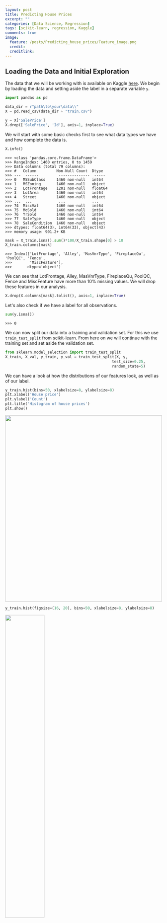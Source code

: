 ```yaml
---
layout: post
title: Predicting House Prices
excerpt: ""
categories: [Data Science, Regression]
tags: [scikit-learn, regression, Kaggle]
comments: true
image:
  feature: /posts/Predicting_house_prices/Feature_image.png
  credit: 
  creditlink: 
---
```


## Loading the Data and Initial Exploration
The data that we will be working with is available on Kaggle [here](https://www.kaggle.com/competitions/house-prices-advanced-regression-techniques).
We begin by loading the data and setting aside the label in a separate variable `y`.

```python
import pandas as pd

data_dir = r"path\to\your\data\\"
X = pd.read_csv(data_dir + "train.csv")

y = X['SalePrice']
X.drop(['SalePrice', 'Id'], axis=1, inplace=True)

```

We will start with some basic checks first to see what data types we have and how complete the data is.

```python
X.info()
```

    >>> <class 'pandas.core.frame.DataFrame'>
    >>> RangeIndex: 1460 entries, 0 to 1459
    >>> Data columns (total 79 columns):
    >>> #   Column         Non-Null Count  Dtype  
    >>> ---  ------         --------------  -----  
    >>> 0   MSSubClass     1460 non-null   int64  
    >>> 1   MSZoning       1460 non-null   object 
    >>> 2   LotFrontage    1201 non-null   float64
    >>> 3   LotArea        1460 non-null   int64  
    >>> 4   Street         1460 non-null   object 
    >>> ...  ...            ...            ...   
    >>> 74  MiscVal        1460 non-null   int64  
    >>> 75  MoSold         1460 non-null   int64  
    >>> 76  YrSold         1460 non-null   int64  
    >>> 77  SaleType       1460 non-null   object 
    >>> 78  SaleCondition  1460 non-null   object 
    >>> dtypes: float64(3), int64(33), object(43)
    >>> memory usage: 901.2+ KB


```python
mask = X_train.isna().sum()*100/X_train.shape[0] > 10
X_train.columns[mask]
```

    >>> Index(['LotFrontage', 'Alley', 'MasVnrType', 'FireplaceQu', 'PoolQC', 'Fence',
    >>>        'MiscFeature'],
    >>>       dtype='object')

We can see that LotFrontage, Alley, MasVnrType, FireplaceQu, PoolQC, Fence and MiscFeature have more than 10% missing values. We will drop these features in our analysis.

```python
X.drop(X.columns[mask].tolist(), axis=1, inplace=True)
```

Let's also check if we have a label for all observations.

```python
sum(y.isna())
```
    >>> 0

We can now split our data into a training and validation set. For this we use `train_test_split` from scikit-learn. From here on we will continue with the training set and set aside the validation set.

```python
from sklearn.model_selection import train_test_split
X_train, X_val, y_train, y_val = train_test_split(X, y,
                                                test_size=0.25,
                                                random_state=5)
```

We can have a look at how the distributions of our features look, as well as of our label.

```python
y_train.hist(bins=50, xlabelsize=8, ylabelsize=8)
plt.xlabel('House price')
plt.ylabel('Count')
plt.title('Histogram of house prices')
plt.show()
```

<img src="/img/posts/Predicting_house_prices/histogram_features.png" width="100%" height="600">

```python
y_train.hist(figsize=(16, 20), bins=50, xlabelsize=8, ylabelsize=8)
```

<img src="/img/posts/Predicting_house_prices/histogram_house_prices.png" width="50%" height="auto">


We can see that a lot of the distributions are skewed. Our house prices have a long tail towards more expensive houses. The same can be seen for the grond living area. The total basement square footage has a peak at 0, because not all houses have a basement. This is also the case for garage area, open porch square footage, wood deck square footage, and others. This may complicate prediction for simple methods such as linear regressions.

Finally, let's have a look at the correlation between features, and at the correlation of each feature with the label.

```python
import matplotlib.pyplot as plt
import seaborn as sns

plt.figure(figsize=(10, 8))
sns.heatmap(correlation_matrix, 
            annot=False,
            cmap='coolwarm',
            vmin=-1, vmax=1,
            linewidths=.5,
            square=True)

plt.title('Correlation Matrix Heatmap')
plt.show()
```

<img src="/img/posts/Predicting_house_prices/heatmap_correlations.png" width="75%" height="auto">

We can see that the overall quality of the house has the highest positive correlation with its price. We can also see that GarageCars (the number of cars that fit in the garage) strongly correlates with the garage area, or that the year the garage was built correlates with the year the house was built. All these things make sense intuitively.


## Setting Up a Preprocessing Pipeline
All features in the dataset have a description in `data_description.txt`. Based on their description, I divided the features into
- **numerical.** Measurable quantities represented by numerical values (integers or floats).
- **categorical.** Features with a discrete number of possible values that do not have any particular order or hierarchy. We will apply one-hot encoding to these features.
- **ordinal.** Categorical features where there exists a meaningful order or ranking among the categories, although the distance between the categories is not necessarily known or meaningful. These categories can be encoded by integers. For some of these features that is already the case, for others this still needs to be done.

For each of the above we will define specific preprocessing steps. For the numerical features we first impute missing values using the `IterativeImputer`. Missing values are predicted based on the other features by Bayesian ridge regression (check [this](https://youtu.be/Z6HGJMUakmc?si=BCVO5VJchfKiRGM7) YouTube link for a good explanation on the subject). After that standardize the features using `StandardScaler`.

For categorical features we impute with `SimpleImputer` applying the *most_frequent* strategy. This will replace missing values with the most prevalent category in the training set for that feature. Each feature is then one-hot encoded with `OneHotEncoder`. To prevent that this pipeline fails on a category value it has not seen in the training data we pass the `handle_unknown='ignore'` argument.

For our ordinal features we have to make the distinction between those that are already encoded and those which are not. The ones that still require encoding can be handled with `OrdinalEncoder`. We provide it a list to specify the order of the values. Missing values in those features will receive encoded value -1. For those already encoded we use `SimpleImputer` to replace missing values with -1.

```python
from sklearn.experimental import enable_iterative_imputer
from sklearn.impute import IterativeImputer
from sklearn.preprocessing import StandardScaler
from sklearn.pipeline import Pipeline
from sklearn.compose import ColumnTransformer
from sklearn.impute import SimpleImputer
from sklearn.preprocessing import OneHotEncoder
from sklearn.preprocessing import OrdinalEncoder

numerical_pipe = Pipeline(steps=[
    ('imputer', IterativeImputer(max_iter=10, random_state=5)),
    ('transform', StandardScaler())
])

categorical_pipe = Pipeline(steps=[
    ('imputer', SimpleImputer(strategy='most_frequent')),
    ('encode', OneHotEncoder(handle_unknown='ignore'))
])

ordinal_encode_pipe = Pipeline(steps=[
    ('encode', OrdinalEncoder(categories=ORDINAL_CATEGORICAL_ORDER,
                              handle_unknown='use_encoded_value',
                              unknown_value=-1))
])

ordinal_pipe = Pipeline(steps=[
    ('imputer', SimpleImputer(strategy='constant', fill_value=-1))
])

preprocessor = ColumnTransformer(transformers=[
    ('num', numerical_pipe, NUMERICAL),
    ('cat', categorical_pipe, CATEGORICAL),
    ('ord', ordinal_pipe, ORDINAL),
    ('ord_enc', ordinal_encode_pipe, ORDINAL_CATEGORICAL)
])
```

## Linear Regression
Earlier we saw that there is a strong correlation of the sales price with the overall quality of the house. Given this linear releationship we can do a first attempt with linear regression and see where that gets us. Given the large number of features in our data set we will make use of some regularization. In this case we can try Lasso regression which applies L1 regularization which tends to drive coefficients of unimportant features to 0. This can give us a first impression of which features are actually important.
We will use `LassoCV` which will determine the regularization penalty *alpha* automatically via cross-validation.

```python
from sklearn.linear_model import LassoCV

lm = Pipeline(steps=[
    ('preprocessor', preprocessor),
    ('lm', LassoCV(cv=5, max_iter=10_000))
])
lm.fit(X=X_train, y=y_train)
```

Let's have a look at which features got non-zero coefficients.

```python
coef = lm.named_steps['lm'].coef_
feature_names = lm.named_steps['preprocessor'].get_feature_names_out()
features = pd.DataFrame({
    'feature': feature_names,
    'coefficient': coef
})
features.sort_values('coefficient', ascending=False)[abs(features['coefficient']) > 0]
```

  |      | feature                | coefficient |
  |------|------------------------|-------------|
  | 208  | ord__OverallQual       | 20159.02    |
  | 8    | num__GrLivArea         | 10053.32    |
  | 218  | ord__TotRmsAbvGrd      | 6242.16     |
  | 5    | num__1stFlrSF          | 5925.16     |
  | 227  | ord_enc__BsmtExposure  | 2166.85     |
  | 1    | num__BsmtFinSF1        | 1684.50     |
  | 4    | num__TotalBsmtSF       | 1235.24     |
  | 9    | num__GarageArea        | 933.87      |
  | 210  | ord__YearBuilt         | 443.36      |
  | 211  | ord__YearRemodAdd      | 436.62      |
  | 220  | ord__GarageYrBlt       | 6.25        |

As expected the overall quality got a large positive coefficient. Do note that even though GarageArea gets a non-zero coefficient, GarageCars does not. This is because when dealing with highly correlated features, Lasso tends to select one and shrink the coefficients of the others to zero.

We will use the RMSE evaluation metric, since this is the one that the Kaggle competition looks at.

```python
from sklearn.metrics import root_mean_squared_error
y_pred = lm.predict(X=X_val)
print(root_mean_squared_error(y_true=y_val, y_pred=y_pred))

min_val = min(min(y_val), min(y_pred))
max_val = max(max(y_val), max(y_pred))

plt.plot([min_val, max_val], [min_val, max_val], linestyle='-', color='r')
plt.scatter(x=y_val, y=y_pred, alpha=0.25)
plt.xlabel('Actual')
plt.ylabel('Predicted')
plt.title('Lasso regression - actual vs. predicted')
plt.show()
```

    >>> 38632.28843759117

<img src="/img/posts/Predicting_house_prices/lasso_actual_vs_predicted.png" width="50%" height="auto">

Looking at the plot of the actual versus predicted price, it is obvious that we are making too low predictions for the most expensive houses. It seems that only a part of the entire range can be represented using a linear approach.


## Random Forest Regression
Given that our data does not seem to follow a linear trend across its entire range, we can try using a random forest regression model. This is a type of ensemble model that can handle non-linear releationships, and can capture interactions between features automatically. Even though it is very powerful, it is still quite easy to use and it can provide insight into the importance of each feature. First we will use the `GridSearchCV` method to search for the optimal value of *n_estimators*, the number of decision trees used. `GridSearchCV` will fit the model with every parameter value defined in our parameter grid and evaluate its performance by cross-validation. Notice that since we are using a pipeline we need to prepend our paramter name with our stepname and two underscores.

```python
from sklearn.ensemble import RandomForestRegressor
from sklearn.model_selection import GridSearchCV

rf = Pipeline(steps=[
    ('preprocessor', preprocessor),
    ('rf', RandomForestRegressor(random_state=5))
])

param_grid = {
    'rf__n_estimators': range(100, 1001, 100)
}

rf_grid = GridSearchCV(estimator=rf, param_grid=param_grid,
                       cv=5, scoring='neg_mean_squared_error',
                       n_jobs=-1, verbose=2)
rf_grid.fit(X=X_train, y=y_train)
```

We can plot the cross validation scores for each parameter value.

```python
mean_test_scores = -rf_grid.cv_results_['mean_test_score']
n_estimators_values = [params['rf__n_estimators'] for params in rf_grid.cv_results_['params']]

plt.figure(figsize=(10, 6))
plt.plot(n_estimators_values, mean_test_scores, marker='o', linestyle='-')
plt.title('CV Mean Test Score vs. Number of Trees (n_estimators)')
plt.xlabel('Number of Trees (n_estimators)')
plt.ylabel('CV Mean MSE')
plt.show()
```

<img src="/img/posts/Predicting_house_prices/random_forest_cv_parameters.png" width="50%" height="auto">

The best score was obtained by using 900 decision trees. Yet, we can see that our curve flattens off after 700 trees. Thus, we will use that value for our finetuned model.

```python
rf = Pipeline(steps=[
    ('preprocessor', preprocessor),
    ('rf', RandomForestRegressor(random_state=5, n_estimators=700))
])

rf.fit(X=X_train, y=y_train)
```

We can now evaluate the model the same way we did for the linear one above.

```python
y_pred = rf.predict(X=X_val)
print(root_mean_squared_error(y_true=y_val, y_pred=y_pred))

min_val = min(min(y_val), min(y_pred))
max_val = max(max(y_val), max(y_pred))

plt.plot([min_val, max_val], [min_val, max_val], linestyle='-', color='r')
plt.scatter(x=y_val, y=y_pred, alpha=0.25)
plt.xlabel('Actual')
plt.ylabel('Predicted')
plt.title('Random forest regression - actual vs. predicted')
plt.show()
```

    >>> 26025.936828384132

<img src="/img/posts/Predicting_house_prices/rf_actual_vs_predicted.png" width="50%" height="auto">

The random forest regressor is performing much better than the lasso model. Still we can see that the model has difficulties with the most expensive houses where the predicted values are too low. On the other end of the spectrum the cheapest houses seem to be consistently predicted too high. This seems like a good moment to dive a bit deeper into the data to understand this better.

## Deep Dive in the Data
For the deep dive I have imported the data in Power Bi. This allows for easy drill down.
Looking at the house price versus the ground living area shows that generally the price goes up as the house gets bigger (makes sense!).

<img src="/img/posts/Predicting_house_prices/powerbi_price_vs_grlivarea.png" width="50%" height="auto">

For houses with an overall quality of 10 there seem to be two clear exceptions to this rule which may pull that trend downards for that category. Zooming in on this we see that houses of the highest quality typically sell at a premium above the average price in the neighborhood.

<img src="/img/posts/Predicting_house_prices/powerbi_price_vs_neighborhood.png" width="100%" height="auto">

This is also the case in the Edwards neighborhood, but much less pronounced. The two outlying observations are both from this neighborhood. Meanwhile the two most expensive houses that get a much too low prediction are both from the NoRidge neighborhood where this effect is much more pronounced.

On the low side we see that there are only a few observations of overall quality 1 or 2. The low prevalence of these groups could explain the bad performance.

## Oversampling
To address the issues described above we will try to increase the representation of these groups in our training data by over-sampling them. We'll add some noise to the numerical variables too.

```python
import numpy as np

def add_additional_samples(X, y, OveralQual=[1,2,10], times=1,
                           noise_percentage=5, cols=NUMERICAL,
                           random_state=None):
    
    rng = np.random.RandomState(random_state)

    mask = X['OverallQual'].isin(OveralQual)
    X_sampled = X[mask].copy()
    y_sampled = y[mask].copy()

    for _ in range(times - 1):
        X_sampled = pd.concat([X_sampled, X[mask].copy()], axis=0, ignore_index=True)
        y_sampled = pd.concat([y_sampled, y[mask].copy()], axis=0, ignore_index=True)

    for col in cols:
        col_std = X_sampled[col].std()
        noise_std = col_std * noise_percentage / 100
        noise = rng.normal(0, noise_std, size=X_sampled[col].shape)

        if X_sampled[col].min() >= 0:
            adjusted_noise = np.where(X_sampled[col] + noise < 0, -X_sampled[col], noise)
        else:
            adjusted_noise = noise
        
        X_sampled[col] += adjusted_noise

    X_augmented = pd.concat([X, X_sampled], axis=0, ignore_index=True)
    y_augmented = pd.concat([y, y_sampled], axis=0, ignore_index=True)
    
    return X_augmented, y_augmented
    

X_train_oversampled, y_train_oversampled = add_additional_samples(X=X_train, y=y_train,
                                                                  times=2, random_state=5)
```

Now let's retrain our model and evaluate once more.

```python
rf = Pipeline(steps=[
    ('preprocessor', preprocessor),
    ('rf', RandomForestRegressor(random_state=5, n_estimators=700))
])

rf.fit(X=X_train_oversampled, y=y_train_oversampled)

y_pred = rf.predict(X=X_val)
print(root_mean_squared_error(y_true=y_val, y_pred=y_pred))

min_val = min(min(y_val), min(y_pred))
max_val = max(max(y_val), max(y_pred))

plt.plot([min_val, max_val], [min_val, max_val], linestyle='-', color='r')
plt.scatter(x=y_val, y=y_pred, alpha=0.25)
plt.xlabel('Actual')
plt.ylabel('Predicted')
plt.title('Random forest regression - actual vs. predicted')
plt.savefig('rf_sampled_actual_vs_predicted.png', dpi=300)
```

    >>> 24867.259179129

<img src="/img/posts/Predicting_house_prices/rf_sampled_actual_vs_predicted.png" width="50%" height="auto">

This improved the the prediction somewhat. We can extract the feature importance from this model.

```python
importances = rf.named_steps['rf'].feature_importances_
features = rf.named_steps['preprocessor'].get_feature_names_out()

original_feature_names = []
for feature in features:
    without_prefix = feature.split('__')[1]
    original_name = without_prefix.split('_')[0]
    original_feature_names.append(original_name)

feature_importances = pd.DataFrame({
    'feature': original_feature_names,
    'importances': importances
}).groupby('feature')['importances'].sum().reset_index()

feature_importances.sort_values('importances', ascending=True, inplace=True)
mask = feature_importances['importances'] > 0.01

plt.barh(y=feature_importances[mask]['feature'],
        width=feature_importances[mask]['importances'])
plt.xlabel('Importance')
plt.title('Feature importance')
plt.tight_layout()
plt.show()
```

<img src="/img/posts/Predicting_house_prices/rf_feature_importances.png" width="50%" height="auto">

This overlaps with the features that got non-zero coefficients in our Lasso regression model.


## Boosting
Another method to improve on poor predictions is by applying boosting. This is an ensemble technique where you train models sequentially, where each subsequent model attempts to correct the errors made by the combination of the previous models. One such algorithm is XGBoost which uses decision trees as base learners. Each new model tries to predict the errors of the prior models. Predictions are then added together to make a final predicion.

```python
from xgboost import XGBRegressor

xgb = Pipeline(steps=[
    ('preprocessor', preprocessor),
    ('xgb', XGBRegressor(random_state = 5))
])

param_grid = {
    'xgb__n_estimators': range(25, 301, 25)
}

xgb_grid = GridSearchCV(estimator=xgb, param_grid=param_grid,
                       cv=5, scoring='neg_mean_squared_error',
                       n_jobs=-1, verbose=2)

xgb_grid.fit(X_train_oversampled, y_train_oversampled)
```

<img src="/img/posts/Predicting_house_prices/xgb_cv_parameters_02.png" width="50%" height="auto">

Using cross validation we determined the optimal number of trees to be 50. Let's train the final model and measure its performance.


```python
xgb = Pipeline(steps=[
    ('preprocessor', preprocessor),
    ('xgb', XGBRegressor(random_state = 5, n_estimators=50))
])

xgb.fit(X_train_oversampled, y_train_oversampled)

y_pred = xgb.predict(X=X_val)
print(root_mean_squared_error(y_true=y_val, y_pred=y_pred))

min_val = min(min(y_val), min(y_pred))
max_val = max(max(y_val), max(y_pred))

plt.plot([min_val, max_val], [min_val, max_val], linestyle='-', color='r')
plt.scatter(x=y_val, y=y_pred, alpha=0.25)
plt.xlabel('Actual')
plt.ylabel('Predicted')
plt.title('XGB regression - actual vs. predicted')
plt.show()
```

    >>> 22310.753975637475

<img src="/img/posts/Predicting_house_prices/xgb_actual_vs_predicted.png" width="50%" height="auto">


Since we are still using decision trees also this model allows us to get the feature importances from it.

```python
importances = xgb.named_steps['xgb'].feature_importances_
features = xgb.named_steps['preprocessor'].get_feature_names_out()

original_feature_names = []
for feature in features:
    without_prefix = feature.split('__')[1]
    original_name = without_prefix.split('_')[0]
    original_feature_names.append(original_name)

feature_importances = pd.DataFrame({
    'feature': original_feature_names,
    'importances': importances
}).groupby('feature')['importances'].sum().reset_index()

feature_importances.sort_values('importances', ascending=True, inplace=True)
mask = feature_importances['importances'] > 0.01

plt.barh(y=feature_importances[mask]['feature'],
        width=feature_importances[mask]['importances'])
plt.xlabel('Importance')
plt.title('Feature importance')
plt.tight_layout()
plt.show()
```

<img src="/img/posts/Predicting_house_prices/xgb_feature_importances.png" width="50%" height="auto">

This picture changed quite a bit from the one we got with the random forest regressor. The overall quality of the house is still by far the most important. However, the second most important, the land contour, is a feature that was not ranking highly before. Neighborhood now is the 4th most important feature.


## Conclusion


